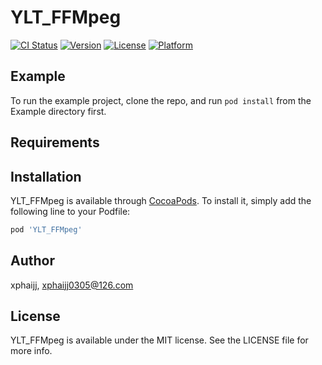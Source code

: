 # YLT_FFMpeg

[![CI Status](http://img.shields.io/travis/xphaijj/YLT_FFMpeg.svg?style=flat)](https://travis-ci.org/xphaijj/YLT_FFMpeg)
[![Version](https://img.shields.io/cocoapods/v/YLT_FFMpeg.svg?style=flat)](http://cocoapods.org/pods/YLT_FFMpeg)
[![License](https://img.shields.io/cocoapods/l/YLT_FFMpeg.svg?style=flat)](http://cocoapods.org/pods/YLT_FFMpeg)
[![Platform](https://img.shields.io/cocoapods/p/YLT_FFMpeg.svg?style=flat)](http://cocoapods.org/pods/YLT_FFMpeg)

## Example

To run the example project, clone the repo, and run `pod install` from the Example directory first.

## Requirements

## Installation

YLT_FFMpeg is available through [CocoaPods](http://cocoapods.org). To install
it, simply add the following line to your Podfile:

```ruby
pod 'YLT_FFMpeg'
```

## Author

xphaijj, xphaijj0305@126.com

## License

YLT_FFMpeg is available under the MIT license. See the LICENSE file for more info.
